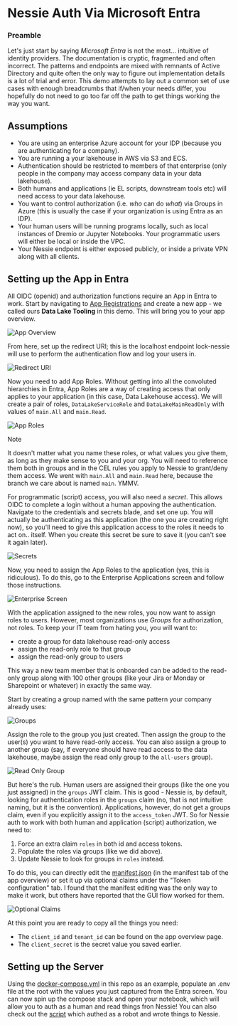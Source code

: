 # Nessie Auth Via Microsoft Entra

### Preamble
Let's just start by saying _Microsoft Entra_ is not the most... intuitive of identity providers. The documentation is cryptic, fragmented and often incorrect. The patterns and endpoints are mixed with remnants of Active Directory and quite often the only way to figure out implementation details is a lot of trial and error. This demo attempts to lay out a common set of use cases with enough breadcrumbs that if/when your needs differ, you hopefully do not need to go too far off the path to get things working the way you want.

## Assumptions
- You are using an enterprise Azure account for your IDP (because you are authenticating for a company).
- You are running a your lakehouse in AWS via S3 and ECS.
- Authentication should be restricted to members of that enterprise (only people in the company may access company data in your data lakehouse).
- Both humans and applications (ie EL scripts, downstream tools etc) will need access to your data lakehouse.
- You want to control authorization (i.e. _who_ can do _what_) via Groups in Azure (this is usually the case if your organization is using Entra as an IDP).
- Your human users will be running programs locally, such as local instances of Dremio or Jupyter Notebooks. Your programmatic users will either be local or inside the VPC.
- Your Nessie endpoint is either exposed publicly, or inside a private VPN along with all clients.

## Setting up the App in Entra
All OIDC (openid) and authorization functions require an App in Entra to work. Start by navigating to [App Registrations](https://entra.microsoft.com/#view/Microsoft_AAD_RegisteredApps/ApplicationsListBlade/quickStartType~/null/sourceType/Microsoft_AAD_IAM?Microsoft_AAD_IAM_legacyAADRedirect=true) and create a new app - we called ours **Data Lake Tooling** in this demo. This will bring you to your app overview.

![App Overview](screenshots/App%20Overview.png)

From here, set up the redirect URI; this is the localhost endpoint lock-nessie will use to perform the authentication flow and log your users in.

![Redirect URI](screenshots/Redirect%20URI.png)

Now you need to add App Roles. Without getting into all the convoluted hierarchies in Entra, App Roles are a way of creating access that only applies to your application (in this case, Data Lakehouse access). We will create a pair of roles, `DataLakeServiceRole` and `DataLakeMainReadOnly` with values of `main.All` and `main.Read`.

![App Roles](screenshots/App%20Roles.png)

>[!Note]
> It doesn't matter what you name these roles, or what values you give them, as long as they make sense to you and your org. You will need to reference them
> both in groups and in the CEL rules you apply to Nessie to grant/deny them access. We went with `main.All` and `main.Read` here, because the branch
> we care about is named `main`. YMMV.

For programmatic (script) access, you will also need a _secret_. This allows OIDC to complete a login without a human appoving the authentication.
Navigate to the credentials and secrets blade, and set one up. You will actually be authenticating as this application (the one you are creating right now), so you'll need to give this application access to the roles it needs to act on.. itself. When you create this secret be sure to save it (you can't see it again later).

![Secrets](screenshots/Secrets.png)

Now, you need to assign the App Roles to the application (yes, this is ridiculous). To do this, go to the Enterprise Applications screen and follow those instructions.

![Enterprise Screen](screenshots/Enterprise%20Screen.png)

With the application assigned to the new roles, you now want to assign roles to users. However, most organizations use _Groups_ for authorization, not roles. To keep your IT team from hating you, you will want to:
- create a group for data lakehouse read-only access
- assign the read-only role to that group
- assign the read-only group to users

This way a new team member that is onboarded can be added to the read-only group along with 100 other groups (like your Jira or Monday or Sharepoint or whatever) in exactly the same way.

Start by creating a group named with the same pattern your company already uses:

![Groups](screenshots/Groups.png)

Assign the role to the group you just created. Then assign the group to the user(s) you want to have read-only access. You can also assign a group to another group (say, if everyone should have read access to the data lakehouse, maybe assign the read only group to the `all-users` group).

![Read Only Group](screenshots/Read%20Only%20Group.png)

But here's the rub. Human users are assigned their groups (like the one you just assigned) in the `groups` JWT claim. This is good - Nessie is, by default, looking for authentication roles in the `groups` claim (no, that is not intuitive naming, but it is the convention). Applications, however, do not get a groups claim, even if you explicitly assign it to the `access_token` JWT. So for Nessie auth to work with both human and application (script) authorization, we need to:

1. Force an extra claim `roles` in both id and access tokens.
2. Populate the roles via groups (like we did above).
3. Update Nessie to look for groups in `roles` instead.

To do this, you can directly edit the [manifest.json](manifest.json) (in the manifest tab of the app overview) or set it up via optional claims under the "Token configuration" tab. I found that the manifest editing was the only way to make it work, but others have reported that the GUI flow worked for them.

![Optional Claims](screenshots/Optional%20Claims.png)

At this point you are ready to copy all the things you need:

- The `client_id` and `tenant_id` can be found on the app overview page.
- The `client_secret` is the secret value you saved earlier.

## Setting up the Server
Using the [docker-compose.yml](../../docker-compose.yml) in this repo as an example, populate an .env file at the root with the values you just captured from the Entra screen.
You can now spin up the compose stack and open your notebook, which will allow you to auth as a human and read things fron Nessie! You can also check out the [script](../../el_script.py) which authed as a robot and wrote things to Nessie.